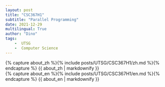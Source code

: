 ```yaml
---
layout: post
title: "CSC367H1"
subtitle: "Parallel Programming"
date: 2021-12-29
multilingual: True
author: "Dino"
tags:
    -  UTSG  
    -  Computer Science
---
```

<!-- Chinese Version -->
<div class="zh post-container">
    {% capture about_zh %}{% include posts/UTSG/CSC367H1/zh.md %}{% endcapture %}
    {{ about_zh | markdownify }}
</div>

<!-- English Version -->
<div class="en post-container">
    {% capture about_en %}{% include posts/UTSG/CSC367H1/en.md %}{% endcapture %}
    {{ about_en | markdownify }}
</div>
